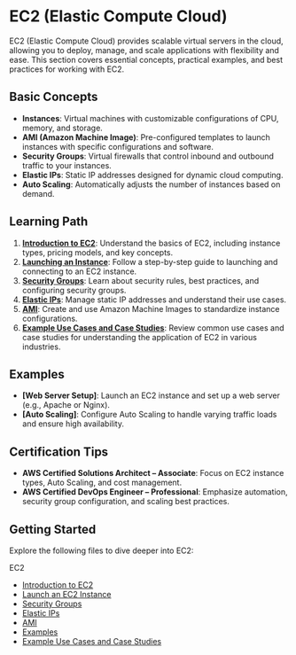 # EC2 (Elastic Compute Cloud)

EC2 (Elastic Compute Cloud) provides scalable virtual servers in the cloud, allowing you to deploy, manage, and scale applications with flexibility and ease. This section covers essential concepts, practical examples, and best practices for working with EC2.

## Basic Concepts

- **Instances**: Virtual machines with customizable configurations of CPU, memory, and storage.
- **AMI (Amazon Machine Image)**: Pre-configured templates to launch instances with specific configurations and software.
- **Security Groups**: Virtual firewalls that control inbound and outbound traffic to your instances.
- **Elastic IPs**: Static IP addresses designed for dynamic cloud computing.
- **Auto Scaling**: Automatically adjusts the number of instances based on demand.

## Learning Path

1. **[Introduction to EC2](01-Introduction-to-EC2.md)**: Understand the basics of EC2, including instance types, pricing models, and key concepts.
2. **[Launching an Instance](02-Launch-an-EC2-Instance.md)**: Follow a step-by-step guide to launching and connecting to an EC2 instance.
3. **[Security Groups](03-Security-Groups.md)**: Learn about security rules, best practices, and configuring security groups.
4. **[Elastic IPs](04-Elastic-IPs.md)**: Manage static IP addresses and understand their use cases.
5. **[AMI](05-AMI.md)**: Create and use Amazon Machine Images to standardize instance configurations.
6. **[Example Use Cases and Case Studies](06-Example-Use-Cases-and-Case-Studies.md)**: Review common use cases and case studies for understanding the application of EC2 in various industries.

## Examples

- **[Web Server Setup]**: Launch an EC2 instance and set up a web server (e.g., Apache or Nginx).
- **[Auto Scaling]**: Configure Auto Scaling to handle varying traffic loads and ensure high availability.

## Certification Tips

- **AWS Certified Solutions Architect – Associate**: Focus on EC2 instance types, Auto Scaling, and cost management.
- **AWS Certified DevOps Engineer – Professional**: Emphasize automation, security group configuration, and scaling best practices.

## Getting Started

Explore the following files to dive deeper into EC2:

EC2

- [Introduction to EC2](01-Introduction-to-EC2.md)
- [Launch an EC2 Instance](02-Launch-an-EC2-Instance.md)
- [Security Groups](03-Security-Groups.md)
- [Elastic IPs](04-Elastic-IPs.md)
- [AMI](05-AMI.md)
- [Examples](examples/)
- [Example Use Cases and Case Studies](06-Example-Use-Cases-and-Case-Studies.md)

